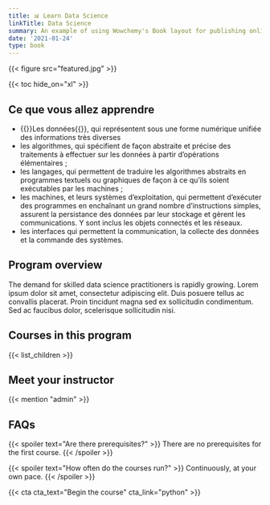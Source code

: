 ```yaml
---
title: 📊 Learn Data Science
linkTitle: Data Science
summary: An example of using Wowchemy's Book layout for publishing online courses.
date: '2021-01-24'
type: book
---
```


{{< figure src="featured.jpg" >}}

{{< toc hide_on="xl" >}}

## Ce que vous allez apprendre

- {{<hl>}}Les données{{</hl>}}, qui représentent sous une forme numérique unifiée des informations très diverses
- les algorithmes, qui spécifient de façon abstraite et précise des traitements à effectuer sur les données à partir d’opérations élémentaires ;  
- les langages, qui permettent de traduire les algorithmes abstraits en programmes textuels ou graphiques de façon à ce qu’ils soient exécutables par les machines ; 
- les machines, et leurs systèmes d’exploitation, qui permettent d’exécuter des programmes en enchaînant un grand nombre d’instructions simples, assurent la persistance des données par leur stockage et gèrent les communications. Y sont inclus les objets connectés et les réseaux. 
- les interfaces qui permettent la communication, la collecte des données et la commande des systèmes. 


## Program overview

The demand for skilled data science practitioners is rapidly growing. Lorem ipsum dolor sit amet, consectetur adipiscing elit. Duis posuere tellus ac convallis placerat. Proin tincidunt magna sed ex sollicitudin condimentum. Sed ac faucibus dolor, scelerisque sollicitudin nisi.

## Courses in this program

{{< list_children >}}

## Meet your instructor

{{< mention "admin" >}}

## FAQs

{{< spoiler text="Are there prerequisites?" >}}
There are no prerequisites for the first course.
{{< /spoiler >}}

{{< spoiler text="How often do the courses run?" >}}
Continuously, at your own pace.
{{< /spoiler >}}

{{< cta cta_text="Begin the course" cta_link="python" >}}
